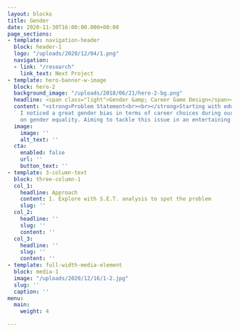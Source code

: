 ```yaml
---
layout: blocks
title: Gender
date: 2020-11-30T16:00:00.000+00:00
page_sections:
- template: navigation-header
  block: header-1
  logo: "/uploads/2020/12/04/1.png"
  navigation:
  - link: "/research"
    link_text: Next Project
- template: hero-banner-w-image
  block: hero-2
  background_image: "/uploads/2018/06/21/hero-2-bg.png"
  headline: <span class="light">Gender &amp; Career Game Design</span><br>
  content: "<strong>Problem Statement<br><br></strong>Starting with educational products,
    I noticed a great gender bias in terms of career choices during our team discussion
    on gender equality. Aiming to tackle this issue in an entertaining way."
  image:
    image: ''
    alt_text: ''
  cta:
    enabled: false
    url: ''
    button_text: ''
- template: 3-column-text
  block: three-column-1
  col_1:
    headline: Approach
    content: 1. Explore with S.E.T. analysis to spot the problem
    slug: ''
  col_2:
    headline: ''
    slug: ''
    content: ''
  col_3:
    headline: ''
    slug: ''
    content: ''
- template: full-width-media-element
  block: media-1
  image: "/uploads/2020/12/16/1-2.jpg"
  slug: ''
  caption: ''
menu:
  main:
    weight: 4

---
```

